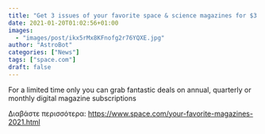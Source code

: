 ```yaml
---
title: "Get 3 issues of your favorite space & science magazines for $3 "
date: 2021-01-20T01:02:56+01:00
images:
  - "images/post/ikx5rMx8KFnofg2r76YQXE.jpg"
author: "AstroBot"
categories: ["News"]
tags: ["space.com"]
draft: false
---
```


For a limited time only you can grab fantastic deals on annual, quarterly or monthly digital magazine subscriptions 

Διαβάστε περισσότερα: https://www.space.com/your-favorite-magazines-2021.html
